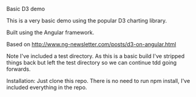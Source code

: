 Basic D3 demo

This is a very basic demo using the popular D3 charting library. 

Built using the Angular framework.

Based on http://www.ng-newsletter.com/posts/d3-on-angular.html

Note I've included a test directory. As this is a basic build I've stripped things back but left the test directory so we can continue tdd going forwards.

Installation: Just clone this repo. There is no need to run npm install, I've included everything in the repo.